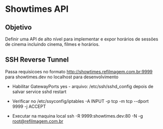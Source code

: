 Showtimes API
=============

Objetivo
--------
Definir uma API de alto nível para implementar e expor horários de sessões de cinema incluindo cinema, filmes e horários. 

SSH Reverse Tunnel
------------------
Passa requisicoes no formato http://showtimes.refilmagem.com.br:9999 para showtimes.dev no localhost para desenvolvimento

* Habilitar 
GatewayPorts yes - arquivo: /etc/ssh/sshd_config depois de salvar service sshd restart

* Verificar no /etc/ssyconfig/iptables 
-A INPUT -p tcp -m tcp --dport 9999 -j ACCEPT 

* Executar na maquina local
ssh -R 9999:showtimes.dev:80 -N -g root@refilmagem.com.br  